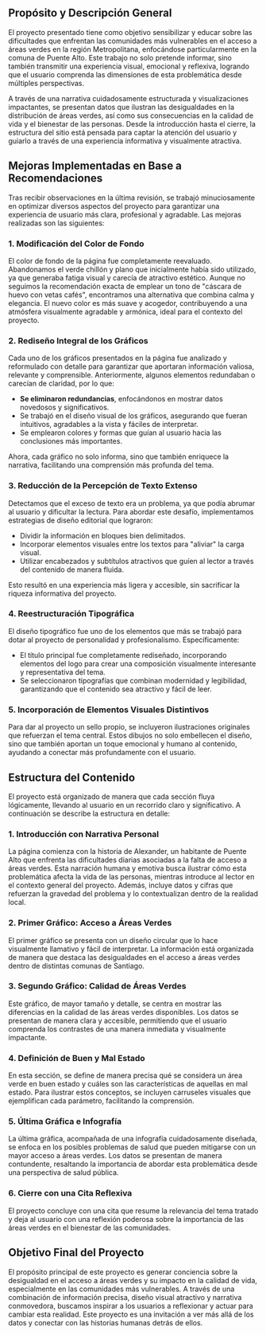 
## Propósito y Descripción General

El proyecto presentado tiene como objetivo sensibilizar y educar sobre las dificultades que enfrentan las comunidades más vulnerables en el acceso a áreas verdes en la región Metropolitana, enfocándose particularmente en la comuna de Puente Alto. Este trabajo no solo pretende informar, sino también transmitir una experiencia visual, emocional y reflexiva, logrando que el usuario comprenda las dimensiones de esta problemática desde múltiples perspectivas.

A través de una narrativa cuidadosamente estructurada y visualizaciones impactantes, se presentan datos que ilustran las desigualdades en la distribución de áreas verdes, así como sus consecuencias en la calidad de vida y el bienestar de las personas. Desde la introducción hasta el cierre, la estructura del sitio está pensada para captar la atención del usuario y guiarlo a través de una experiencia informativa y visualmente atractiva.

## Mejoras Implementadas en Base a Recomendaciones

Tras recibir observaciones en la última revisión, se trabajó minuciosamente en optimizar diversos aspectos del proyecto para garantizar una experiencia de usuario más clara, profesional y agradable. Las mejoras realizadas son las siguientes:

### 1. **Modificación del Color de Fondo**

El color de fondo de la página fue completamente reevaluado. Abandonamos el verde chillón y plano que inicialmente había sido utilizado, ya que generaba fatiga visual y carecía de atractivo estético. Aunque no seguimos la recomendación exacta de emplear un tono de "cáscara de huevo con vetas cafés", encontramos una alternativa que combina calma y elegancia. El nuevo color es más suave y acogedor, contribuyendo a una atmósfera visualmente agradable y armónica, ideal para el contexto del proyecto.

### 2. **Rediseño Integral de los Gráficos**

Cada uno de los gráficos presentados en la página fue analizado y reformulado con detalle para garantizar que aportaran información valiosa, relevante y comprensible. Anteriormente, algunos elementos redundaban o carecían de claridad, por lo que:

- **Se eliminaron redundancias**, enfocándonos en mostrar datos novedosos y significativos.
- Se trabajó en el diseño visual de los gráficos, asegurando que fueran intuitivos, agradables a la vista y fáciles de interpretar.
- Se emplearon colores y formas que guían al usuario hacia las conclusiones más importantes.

Ahora, cada gráfico no solo informa, sino que también enriquece la narrativa, facilitando una comprensión más profunda del tema.

### 3. **Reducción de la Percepción de Texto Extenso**

Detectamos que el exceso de texto era un problema, ya que podía abrumar al usuario y dificultar la lectura. Para abordar este desafío, implementamos estrategias de diseño editorial que lograron:

- Dividir la información en bloques bien delimitados.
- Incorporar elementos visuales entre los textos para "aliviar" la carga visual.
- Utilizar encabezados y subtítulos atractivos que guíen al lector a través del contenido de manera fluida.

Esto resultó en una experiencia más ligera y accesible, sin sacrificar la riqueza informativa del proyecto.

### 4. **Reestructuración Tipográfica**

El diseño tipográfico fue uno de los elementos que más se trabajó para dotar al proyecto de personalidad y profesionalismo. Específicamente:

- El título principal fue completamente rediseñado, incorporando elementos del logo para crear una composición visualmente interesante y representativa del tema.
- Se seleccionaron tipografías que combinan modernidad y legibilidad, garantizando que el contenido sea atractivo y fácil de leer.

### 5. **Incorporación de Elementos Visuales Distintivos**

Para dar al proyecto un sello propio, se incluyeron ilustraciones originales que refuerzan el tema central. Estos dibujos no solo embellecen el diseño, sino que también aportan un toque emocional y humano al contenido, ayudando a conectar más profundamente con el usuario.

## Estructura del Contenido

El proyecto está organizado de manera que cada sección fluya lógicamente, llevando al usuario en un recorrido claro y significativo. A continuación se describe la estructura en detalle:

### 1. **Introducción con Narrativa Personal**

La página comienza con la historia de Alexander, un habitante de Puente Alto que enfrenta las dificultades diarias asociadas a la falta de acceso a áreas verdes. Esta narración humana y emotiva busca ilustrar cómo esta problemática afecta la vida de las personas, mientras introduce al lector en el contexto general del proyecto. Además, incluye datos y cifras que refuerzan la gravedad del problema y lo contextualizan dentro de la realidad local.

### 2. **Primer Gráfico: Acceso a Áreas Verdes**

El primer gráfico se presenta con un diseño circular que lo hace visualmente llamativo y fácil de interpretar. La información está organizada de manera que destaca las desigualdades en el acceso a áreas verdes dentro de distintas comunas de Santiago.

### 3. **Segundo Gráfico: Calidad de Áreas Verdes**

Este gráfico, de mayor tamaño y detalle, se centra en mostrar las diferencias en la calidad de las áreas verdes disponibles. Los datos se presentan de manera clara y accesible, permitiendo que el usuario comprenda los contrastes de una manera inmediata y visualmente impactante.

### 4. **Definición de Buen y Mal Estado**

En esta sección, se define de manera precisa qué se considera un área verde en buen estado y cuáles son las características de aquellas en mal estado. Para ilustrar estos conceptos, se incluyen carruseles visuales que ejemplifican cada parámetro, facilitando la comprensión.

### 5. **Última Gráfica e Infografía**

La última gráfica, acompañada de una infografía cuidadosamente diseñada, se enfoca en los posibles problemas de salud que pueden mitigarse con un mayor acceso a áreas verdes. Los datos se presentan de manera contundente, resaltando la importancia de abordar esta problemática desde una perspectiva de salud pública.

### 6. **Cierre con una Cita Reflexiva**

El proyecto concluye con una cita que resume la relevancia del tema tratado y deja al usuario con una reflexión poderosa sobre la importancia de las áreas verdes en el bienestar de las comunidades.

## Objetivo Final del Proyecto

El propósito principal de este proyecto es generar conciencia sobre la desigualdad en el acceso a áreas verdes y su impacto en la calidad de vida, especialmente en las comunidades más vulnerables. A través de una combinación de información precisa, diseño visual atractivo y narrativa conmovedora, buscamos inspirar a los usuarios a reflexionar y actuar para cambiar esta realidad. Este proyecto es una invitación a ver más allá de los datos y conectar con las historias humanas detrás de ellos.



